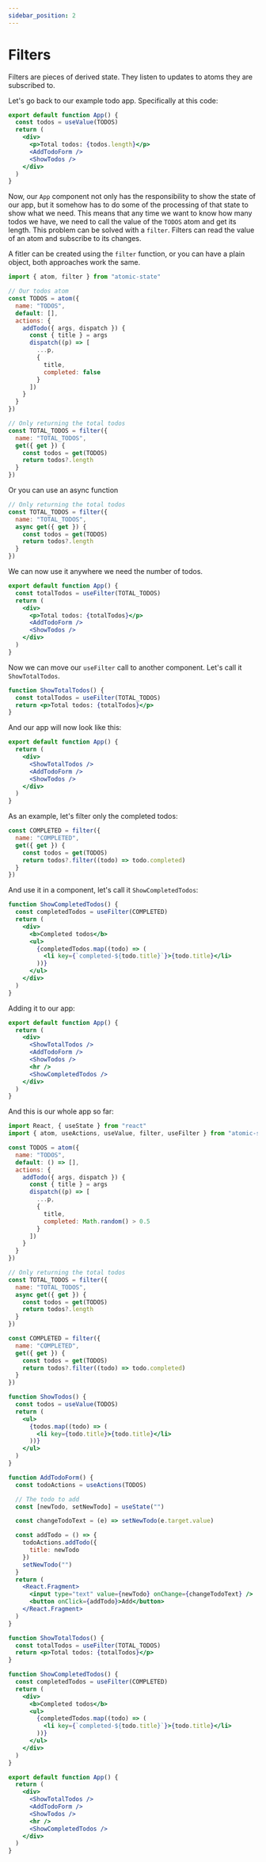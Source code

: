 ```yaml
---
sidebar_position: 2
---
```


# Filters

Filters are pieces of derived state. They listen to updates to atoms they are subscribed to.

Let's go back to our example todo app. Specifically at this code:

```jsx
export default function App() {
  const todos = useValue(TODOS)
  return (
    <div>
      <p>Total todos: {todos.length}</p>
      <AddTodoForm />
      <ShowTodos />
    </div>
  )
}
```

Now, our `App` component not only has the responsibility to show the state of our app, but it somehow has to do some of the processing of that state to show what we need. This means that any time we want to know how many todos we have, we need to call the value of the `TODOS` atom and get its length. This problem can be solved with a `filter`. Filters can read the value of an atom and subscribe to its changes.

A fitler can be created using the `filter` function, or you can have a plain object, both approaches work the same.

```jsx
import { atom, filter } from "atomic-state"

// Our todos atom
const TODOS = atom({
  name: "TODOS",
  default: [],
  actions: {
    addTodo({ args, dispatch }) {
      const { title } = args
      dispatch((p) => [
        ...p,
        {
          title,
          completed: false
        }
      ])
    }
  }
})

// Only returning the total todos
const TOTAL_TODOS = filter({
  name: "TOTAL_TODOS",
  get({ get }) {
    const todos = get(TODOS)
    return todos?.length
  }
})
```

Or you can use an async function

```jsx
// Only returning the total todos
const TOTAL_TODOS = filter({
  name: "TOTAL_TODOS",
  async get({ get }) {
    const todos = get(TODOS)
    return todos?.length
  }
})
```

We can now use it anywhere we need the number of todos.

```jsx
export default function App() {
  const totalTodos = useFilter(TOTAL_TODOS)
  return (
    <div>
      <p>Total todos: {totalTodos}</p>
      <AddTodoForm />
      <ShowTodos />
    </div>
  )
}
```

Now we can move our `useFilter` call to another component. Let's call it `ShowTotalTodos`.

```jsx
function ShowTotalTodos() {
  const totalTodos = useFilter(TOTAL_TODOS)
  return <p>Total todos: {totalTodos}</p>
}
```

And our app will now look like this:

```jsx
export default function App() {
  return (
    <div>
      <ShowTotalTodos />
      <AddTodoForm />
      <ShowTodos />
    </div>
  )
}
```
As an example, let's filter only the completed todos:

```jsx
const COMPLETED = filter({
  name: "COMPLETED",
  get({ get }) {
    const todos = get(TODOS)
    return todos?.filter((todo) => todo.completed)
  }
})
```

And use it in a component, let's call it `ShowCompletedTodos`:

```jsx
function ShowCompletedTodos() {
  const completedTodos = useFilter(COMPLETED)
  return (
    <div>
      <b>Completed todos</b>
      <ul>
        {completedTodos.map((todo) => (
          <li key={`completed-${todo.title}`}>{todo.title}</li>
        ))}
      </ul>
    </div>
  )
}
```

Adding it to our app:

```jsx
export default function App() {
  return (
    <div>
      <ShowTotalTodos />
      <AddTodoForm />
      <ShowTodos />
      <hr />
      <ShowCompletedTodos />
    </div>
  )
}
```

And this is our whole app so far:

```jsx
import React, { useState } from "react"
import { atom, useActions, useValue, filter, useFilter } from "atomic-state"

const TODOS = atom({
  name: "TODOS",
  default: () => [],
  actions: {
    addTodo({ args, dispatch }) {
      const { title } = args
      dispatch((p) => [
        ...p,
        {
          title,
          completed: Math.random() > 0.5
        }
      ])
    }
  }
})

// Only returning the total todos
const TOTAL_TODOS = filter({
  name: "TOTAL_TODOS",
  async get({ get }) {
    const todos = get(TODOS)
    return todos?.length
  }
})

const COMPLETED = filter({
  name: "COMPLETED",
  get({ get }) {
    const todos = get(TODOS)
    return todos?.filter((todo) => todo.completed)
  }
})

function ShowTodos() {
  const todos = useValue(TODOS)
  return (
    <ul>
      {todos.map((todo) => (
        <li key={todo.title}>{todo.title}</li>
      ))}
    </ul>
  )
}

function AddTodoForm() {
  const todoActions = useActions(TODOS)

  // The todo to add
  const [newTodo, setNewTodo] = useState("")

  const changeTodoText = (e) => setNewTodo(e.target.value)

  const addTodo = () => {
    todoActions.addTodo({
      title: newTodo
    })
    setNewTodo("")
  }
  return (
    <React.Fragment>
      <input type="text" value={newTodo} onChange={changeTodoText} />
      <button onClick={addTodo}>Add</button>
    </React.Fragment>
  )
}

function ShowTotalTodos() {
  const totalTodos = useFilter(TOTAL_TODOS)
  return <p>Total todos: {totalTodos}</p>
}

function ShowCompletedTodos() {
  const completedTodos = useFilter(COMPLETED)
  return (
    <div>
      <b>Completed todos</b>
      <ul>
        {completedTodos.map((todo) => (
          <li key={`completed-${todo.title}`}>{todo.title}</li>
        ))}
      </ul>
    </div>
  )
}

export default function App() {
  return (
    <div>
      <ShowTotalTodos />
      <AddTodoForm />
      <ShowTodos />
      <hr />
      <ShowCompletedTodos />
    </div>
  )
}

```